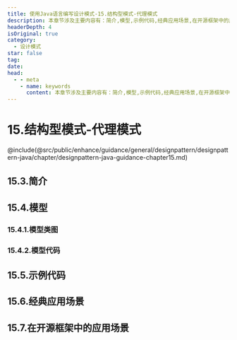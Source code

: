 ```yaml
---
title: 使用Java语言编写设计模式-15.结构型模式-代理模式
description: 本章节涉及主要内容有：简介,模型,示例代码,经典应用场景,在开源框架中的应用场景,具体每个小节中包含的内容可使通过下面的章节内容大纲进行查看,所有代码均经过严格测试，可直接复制运行即可。
headerDepth: 4
isOriginal: true
category:
  - 设计模式
star: false
tag:
date: 
head:
  - - meta
    - name: keywords
      content: 本章节涉及主要内容有：简介,模型,示例代码,经典应用场景,在开源框架中的应用场景,具体每个小节中包含的内容可使通过下面的章节内容大纲进行查看,所有代码均经过严格测试，可直接复制运行即可。
---
```


# 15.结构型模式-代理模式
@include(@src/public/enhance/guidance/general/designpattern/designpattern-java/chapter/designpattern-java-guidance-chapter15.md)
## 15.3.简介
## 15.4.模型
### 15.4.1.模型类图
### 15.4.2.模型代码
## 15.5.示例代码
## 15.6.经典应用场景
## 15.7.在开源框架中的应用场景

<ScrollIntoPageView/>
<HideSideBar/>
